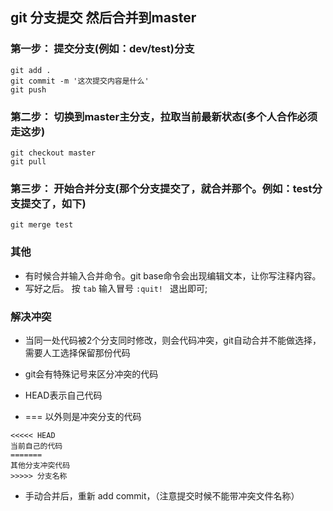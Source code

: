 ## git 分支提交 然后合并到master

### 第一步： 提交分支(例如：dev/test)分支
```
git add .
git commit -m '这次提交内容是什么'
git push
```

### 第二步： 切换到master主分支，拉取当前最新状态(多个人合作必须走这步)
```
git checkout master
git pull
```

### 第三步： 开始合并分支(那个分支提交了，就合并那个。例如：test分支提交了，如下)
```
git merge test
```

### 其他
* 有时候合并输入合并命令。git base命令会出现编辑文本，让你写注释内容。
* 写好之后。 按 ``tab`` 输入冒号 ``:quit! `` 退出即可;

### 解决冲突
* 当同一处代码被2个分支同时修改，则会代码冲突，git自动合并不能做选择，需要人工选择保留那份代码

* git会有特殊记号来区分冲突的代码
* HEAD表示自己代码
* === 以外则是冲突分支的代码
```
<<<<< HEAD 
当前自己的代码
=======
其他分支冲突代码
>>>>> 分支名称
```
* 手动合并后，重新 add commit，（注意提交时候不能带冲突文件名称）